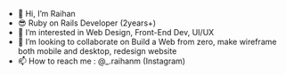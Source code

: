 - 👋 Hi, I’m Raihan
- 😎 Ruby on Rails Developer (2years+)
- 👀 I’m interested in Web Design, Front-End Dev, UI/UX
- 💞️ I’m looking to collaborate on Build a Web from zero, make wireframe both mobile and desktop, redesign website
- 📫 How to reach me : @_.raihanm (Instagram)
<!---
raihanM99/raihanM99 is a ✨ special ✨ repository because its `README.md` (this file) appears on your GitHub profile.
You can click the Preview link to take a look at your changes.
--->
